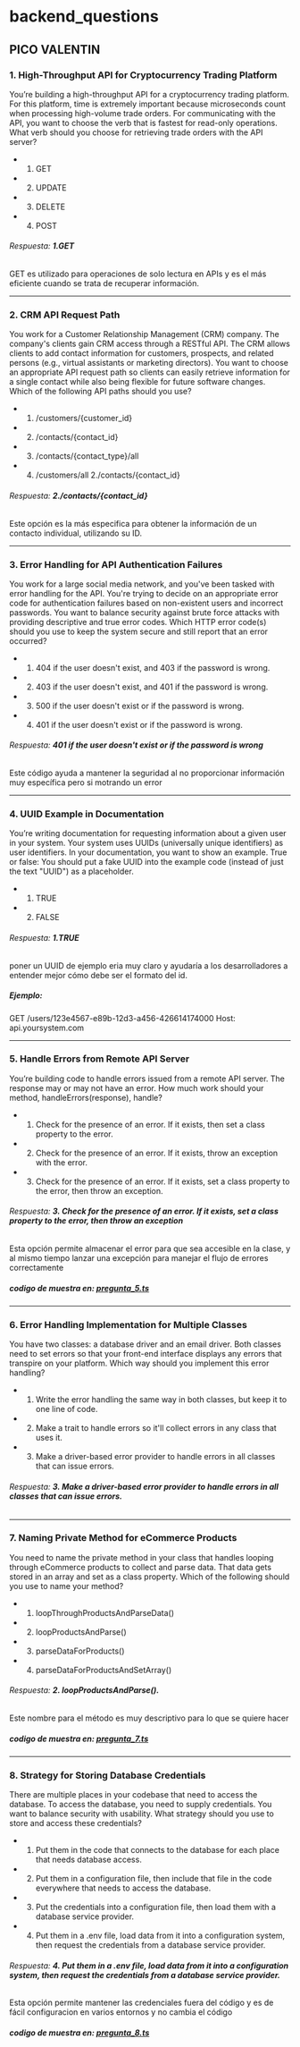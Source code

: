 # backend_questions

## PICO   VALENTIN

### 1. High-Throughput API for Cryptocurrency Trading Platform

You’re building a high-throughput API for a cryptocurrency trading platform. For this platform, time is extremely important because microseconds count when processing high-volume trade orders. For communicating with the API, you want to choose the verb that is fastest for read-only operations. What verb should you choose for retrieving trade orders with the API server?

- 1. GET
- 2. UPDATE
- 3. DELETE
- 4. POST


###### Respuesta: **_1.GET_**
GET es utilizado para operaciones de solo lectura en APIs y es el más eficiente cuando se trata de recuperar información.

---

### 2. CRM API Request Path

You work for a Customer Relationship Management (CRM) company. The company's clients gain CRM access through a RESTful API. The CRM allows clients to add contact information for customers, prospects, and related persons (e.g., virtual assistants or marketing directors). You want to choose an appropriate API request path so clients can easily retrieve information for a single contact while also being flexible for future software changes. Which of the following API paths should you use?

- 1. /customers/{customer_id}
- 2. /contacts/{contact_id}
- 3. /contacts/{contact_type}/all
- 4. /customers/all
2./contacts/{contact_id}
###### Respuesta:    **_2./contacts/{contact_id}_** 
Este opción es la más especifica para obtener la información de un contacto individual, utilizando su ID.

---

### 3. Error Handling for API Authentication Failures

You work for a large social media network, and you've been tasked with error handling for the API. You're trying to decide on an appropriate error code for authentication failures based on non-existent users and incorrect passwords. You want to balance security against brute force attacks with providing descriptive and true error codes. Which HTTP error code(s) should you use to keep the system secure and still report that an error occurred?

- 1. 404 if the user doesn't exist, and 403 if the password is wrong.
- 2. 403 if the user doesn't exist, and 401 if the password is wrong.
- 3. 500 if the user doesn't exist or if the password is wrong.
- 4. 401 if the user doesn't exist or if the password is wrong.


###### Respuesta: **_401 if the user doesn't exist or if the password is wrong_**
Este código ayuda a mantener la seguridad al no proporcionar información muy específica pero si motrando un error

---

### 4. UUID Example in Documentation

You’re writing documentation for requesting information about a given user in your system. Your system uses UUIDs (universally unique identifiers) as user identifiers. In your documentation, you want to show an example. True or false: You should put a fake UUID into the example code (instead of just the text "UUID") as a placeholder.

- 1. TRUE
- 2. FALSE
 
###### Respuesta: **1._TRUE_**
poner un UUID de ejemplo eria muy claro y ayudaría a los desarrolladores a entender mejor cómo debe ser el formato del id.

##### Ejemplo: 
GET /users/123e4567-e89b-12d3-a456-426614174000 
Host: api.yoursystem.com

---

### 5. Handle Errors from Remote API Server

You’re building code to handle errors issued from a remote API server. The response may or may not have an error. How much work should your method, handleErrors(response), handle?

- 1. Check for the presence of an error. If it exists, then set a class property to the error.
- 2. Check for the presence of an error. If it exists, throw an exception with the error.
- 3. Check for the presence of an error. If it exists, set a class property to the error, then throw an exception.

###### Respuesta: **_3. Check for the presence of an error. If it exists, set a class property to the error, then throw an exception_**
Esta opción permite almacenar el error para que sea accesible en la clase, y al mismo tiempo lanzar una excepción para manejar el flujo de errores correctamente

##### codigo de muestra en: [pregunta_5.ts](https://github.com/Valentinpico/backend_questions/blob/main/pregunta_5.ts)

---

### 6. Error Handling Implementation for Multiple Classes

You have two classes: a database driver and an email driver. Both classes need to set errors so that your front-end interface displays any errors that transpire on your platform. Which way should you implement this error handling?

- 1. Write the error handling the same way in both classes, but keep it to one line of code.
- 2. Make a trait to handle errors so it'll collect errors in any class that uses it.
- 3. Make a driver-based error provider to handle errors in all classes that can issue errors.

###### Respuesta: **_3. Make a driver-based error provider to handle errors in all classes that can issue errors._**

---

### 7. Naming Private Method for eCommerce Products

You need to name the private method in your class that handles looping through eCommerce products to collect and parse data. That data gets stored in an array and set as a class property. Which of the following should you use to name your method?

- 1. loopThroughProductsAndParseData()
- 2. loopProductsAndParse()
- 3. parseDataForProducts()
- 4. parseDataForProductsAndSetArray()

###### Respuesta: **_2. loopProductsAndParse()._**
Este nombre para el método es muy descriptivo para lo que se quiere hacer

##### codigo de muestra en: [pregunta_7.ts](https://github.com/Valentinpico/backend_questions/blob/main/pregunta_8.ts)

---

### 8. Strategy for Storing Database Credentials

There are multiple places in your codebase that need to access the database. To access the database, you need to supply credentials. You want to balance security with usability. What strategy should you use to store and access these credentials?

- 1. Put them in the code that connects to the database for each place that needs database access.
- 2. Put them in a configuration file, then include that file in the code everywhere that needs to access the database.
- 3. Put the credentials into a configuration file, then load them with a database service provider.
- 4. Put them in a .env file, load data from it into a configuration system, then request the credentials from a database service provider.


###### Respuesta: **_4. Put them in a .env file, load data from it into a configuration system, then request the credentials from a database service provider._**
Esta opción permite  mantener las credenciales fuera del código y es de fácil configuracion en varios entornos y no cambia el código

##### codigo de muestra en: [pregunta_8.ts](https://github.com/Valentinpico/backend_questions/blob/main/pregunta_8.ts)
